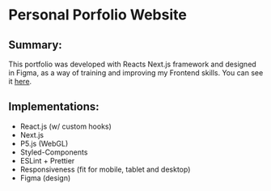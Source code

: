 # Personal Porfolio Website

## Summary:

This portfolio was developed with Reacts Next.js framework and designed in Figma, as a way of training and improving my Frontend skills. You can see it [here](https://luismfcouto.netlify.app/).

## Implementations:

- React.js (w/ custom hooks)
- Next.js
- P5.js (WebGL)
- Styled-Components
- ESLint + Prettier
- Responsiveness (fit for mobile, tablet and desktop)
- Figma (design)
